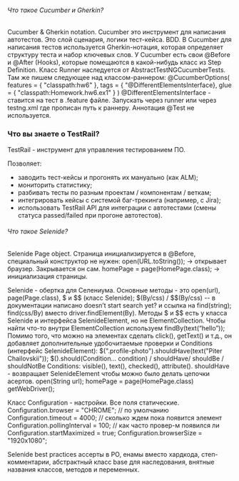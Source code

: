###### Что такое Cucumber и Gherkin?

Cucumber & Gherkin notation. Cucumber это инструмент для написания автотестов.
Это слой сценария, логики тест-кейса. BDD. В Cucumber для написания тестов
используется Gherkin-нотация, которая определяет структуру теста и набор
ключевых слов. У Cucumber есть свои @Before и @After (Hooks), которые
помещаются в какой-нибудь класс из Step Definition. Класс Runner
наследуется от AbstractTestNGCucumberTests. Там же пишем следующее над
классом-раннером:
@CucumberOptions( features = { "classpath:hw6" }, tags =
{ "@DifferentElementsInterface}, glue = { "classpath:Homework.hw6.ex1" } )
@DifferentElementsInterface - ставится на тест в .feature файле.
Запускать через runner или через testng.xml где прописан путь к раннеру.
Аннотация @Test не используется.

### Что вы знаете о TestRail?
TestRail - инструмент для управления тестированием ПО.

Позволяет:
- заводить тест-кейсы и прогонять их мануально (как ALM);
- мониторить статистику;
- разбивать тесты по разным проектам / компонентам / веткам;
- интегрировать кейсы с системой баг-трекинга (например, с Jira);
- использовать TestRail API для интеграции с автотестами
  (смены статуса passed/failed при прогоне автотестов).

###### Что такое Selenide?
Selenide Page object. Страница инициализируется в @Before, специальный конструктор не нужен:
open(URL.toString()); → открывает браузер. Закрывается он сам.
homePage = page(HomePage.class); → инициализация страницы.

Selenide - обертка для Селениума.
Основные методы - это open(url), page(Page.class), $ и $$ (класс Selenide);
$(By/css) / $$(By/css) -- в документации написано doesn’t start search yet? и ссылка на find(string); find(css/By) вместо driver.findElement(By). Методы $ и $$ есть у класса Selenide и интерфейса SelenideElement, но не ElementCollection. Чтобы найти что-то внутри ElementCollection используем findBy(text(“hello”));
Помимо того, что можно на элементах сделать click(), getText() и т.д., он добавляет дополнительные удобочитаемые проверки и Conditions (интерфейс SelenideElement):
$(".profile-photo").shouldHave(text("Piter Chailovskii"));
$().should(Condition... condition) / shouldHave/ shouldBe / shouldNotBe
Conditions: visible(), text(), checked(), attribute().
shouldHave - возвращает SelenideElement чтобы можно было делать цепочки асертов.
open(String url);
homePage = page(HomePage.class)
getWebDriver();

Класс Configuration - настройки. Все поля статические.
Configuration.browser = "CHROME"; // по умолчанию
Configuration.timeout = 4000; // сколько ждем пока появится элемент
Configuration.pollingInterval = 100; // как часто провер-м появился ли
Configuration.startMaximized = true;
Configuration.browserSize = "1920x1080";

Selenide best practices
ассерты в РО,
енамы вместо хардкода,
степ-комментарии,
абстрактный класс base для наследования,
внятные названия классов, методов и переменных.
